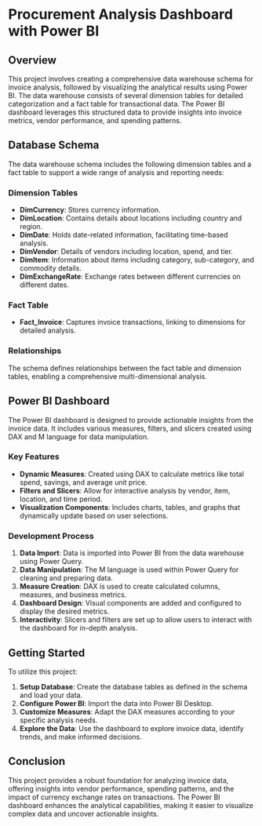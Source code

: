 # Procurement Analysis Dashboard with Power BI

## Overview
This project involves creating a comprehensive data warehouse schema for invoice analysis, followed by visualizing the analytical results using Power BI. The data warehouse consists of several dimension tables for detailed categorization and a fact table for transactional data. The Power BI dashboard leverages this structured data to provide insights into invoice metrics, vendor performance, and spending patterns.

## Database Schema

The data warehouse schema includes the following dimension tables and a fact table to support a wide range of analysis and reporting needs:

### Dimension Tables

- **DimCurrency**: Stores currency information.
- **DimLocation**: Contains details about locations including country and region.
- **DimDate**: Holds date-related information, facilitating time-based analysis.
- **DimVendor**: Details of vendors including location, spend, and tier.
- **DimItem**: Information about items including category, sub-category, and commodity details.
- **DimExchangeRate**: Exchange rates between different currencies on different dates.

### Fact Table

- **Fact_Invoice**: Captures invoice transactions, linking to dimensions for detailed analysis.

### Relationships

The schema defines relationships between the fact table and dimension tables, enabling a comprehensive multi-dimensional analysis.

## Power BI Dashboard

The Power BI dashboard is designed to provide actionable insights from the invoice data. It includes various measures, filters, and slicers created using DAX and M language for data manipulation.

### Key Features

- **Dynamic Measures**: Created using DAX to calculate metrics like total spend, savings, and average unit price.
- **Filters and Slicers**: Allow for interactive analysis by vendor, item, location, and time period.
- **Visualization Components**: Includes charts, tables, and graphs that dynamically update based on user selections.

### Development Process

1. **Data Import**: Data is imported into Power BI from the data warehouse using Power Query.
2. **Data Manipulation**: The M language is used within Power Query for cleaning and preparing data.
3. **Measure Creation**: DAX is used to create calculated columns, measures, and business metrics.
4. **Dashboard Design**: Visual components are added and configured to display the desired metrics.
5. **Interactivity**: Slicers and filters are set up to allow users to interact with the dashboard for in-depth analysis.

## Getting Started

To utilize this project:

1. **Setup Database**: Create the database tables as defined in the schema and load your data.
2. **Configure Power BI**: Import the data into Power BI Desktop.
3. **Customize Measures**: Adapt the DAX measures according to your specific analysis needs.
4. **Explore the Data**: Use the dashboard to explore invoice data, identify trends, and make informed decisions.

## Conclusion

This project provides a robust foundation for analyzing invoice data, offering insights into vendor performance, spending patterns, and the impact of currency exchange rates on transactions. The Power BI dashboard enhances the analytical capabilities, making it easier to visualize complex data and uncover actionable insights.
